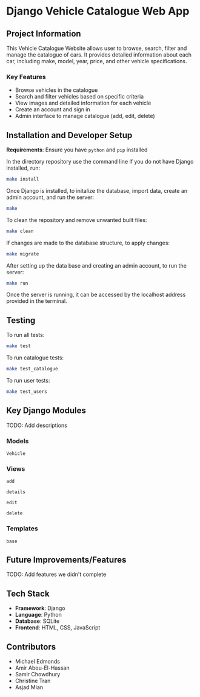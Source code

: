 # Django Vehicle Catalogue Web App

## Project Information
This Vehicle Catalogue Website allows user to browse, search, filter and manage the catalogue of cars. It provides detailed information about each car, including make, model, year, price, and other vehicle specifications. 

### Key Features
- Browse vehicles in the catalogue
- Search and filter vehicles based on specific criteria
- View images and detailed information for each vehicle
- Create an account and sign in
- Admin interface to manage catalogue (add, edit, delete)


## Installation and Developer Setup
**Requirements**: Ensure you have `python` and `pip` installed

In the directory repository use the command line
If you do not have Django installed, run:
```bash
make install
```
Once Django is installed, to initalize the database, import data, create an admin account, and run the server:
```bash
make
```
To clean the repository and remove unwanted built files:
```bash
make clean
```

If changes are made to the database structure, to apply changes:
```bash
make migrate
```

After setting up the data base and creating an admin account, to run the server:
```bash
make run
```

Once the server is running, it can be accessed by the localhost address provided in the terminal.

## Testing
To run all tests:
```bash
make test
```

To run catalogue tests:
```bash
make test_catalogue
```

To run user tests:
```bash
make test_users
```

## Key Django Modules
TODO: Add descriptions
### Models
`Vehicle`

### Views
`add`

`details`

`edit`

`delete`

### Templates
`base`

## Future Improvements/Features 
TODO: Add features we didn't complete

## Tech Stack
- **Framework**: Django
- **Language**: Python
- **Database**: SQLite
- **Frontend**: HTML, CSS, JavaScript

## Contributors
- Michael Edmonds
- Amir Abou-El-Hassan
- Samir Chowdhury
- Christine Tran
- Asjad Mian


